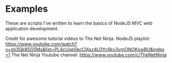 # Examples

These are scripts I've written to learn the basics of NodeJS MVC web application development.

Credit for awesome tutorial videos to The Net Ninja.
NodeJS playlist: https://www.youtube.com/watch?v=zb3Qk8SG5Ms&list=PL4cUxeGkcC9jsz4LDYc6kv3ymONOKxwBU&index=1
The Net Ninja Youtube channel: https://www.youtube.com/c/TheNetNinja
